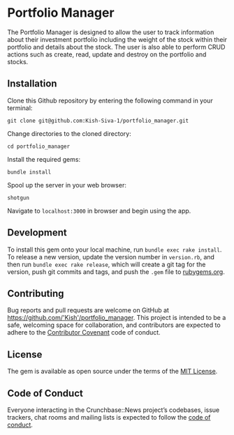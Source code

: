 # Portfolio Manager

The Portfolio Manager is designed to allow the user to track information about their investment portfolio including the weight of the stock  within their portfolio and details about the stock. The user is also able to perform CRUD actions such as create, read, update and destroy on the portfolio and stocks. 

## Installation

Clone this Github repository by entering the following command in your terminal:

`git clone git@github.com:Kish-Siva-1/portfolio_manager.git`

Change directories to the cloned directory:

`cd portfolio_manager`

Install the required gems:

`bundle install`

Spool up the server in your web browser:

`shotgun`

Navigate to `localhost:3000` in browser and begin using the app.

## Development


To install this gem onto your local machine, run `bundle exec rake install`. To release a new version, update the version number in `version.rb`, and then run `bundle exec rake release`, which will create a git tag for the version, push git commits and tags, and push the `.gem` file to [rubygems.org](https://rubygems.org).

## Contributing

Bug reports and pull requests are welcome on GitHub at https://github.com/'Kish'/portfolio_manager. This project is intended to be a safe, welcoming space for collaboration, and contributors are expected to adhere to the [Contributor Covenant](http://contributor-covenant.org) code of conduct.

## License

The gem is available as open source under the terms of the [MIT License](https://opensource.org/licenses/MIT).

## Code of Conduct

Everyone interacting in the Crunchbase::News project’s codebases, issue trackers, chat rooms and mailing lists is expected to follow the [code of conduct](https://github.com/'Kish'/crunchbase-news/blob/master/CODE_OF_CONDUCT.md).
